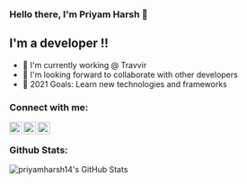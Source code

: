 ### Hello there, I'm Priyam Harsh 👋

## I'm a developer !!

- 🔭 I'm currently working @ Travvir
- 👯 I'm looking forward to collaborate with other developers
- 🥅 2021 Goals: Learn new technologies and frameworks

### Connect with me:

[<img align="left" alt="priyamharsh14 | YouTube" width="22px" src="https://cdn.jsdelivr.net/npm/simple-icons@v3/icons/github.svg" />][github]
[<img align="left" alt="priyamharsh14 | Twitter" width="22px" src="https://cdn.jsdelivr.net/npm/simple-icons@v3/icons/twitter.svg" />][twitter]
[<img align="left" alt="priyamharsh14 | LinkedIn" width="22px" src="https://cdn.jsdelivr.net/npm/simple-icons@v3/icons/linkedin.svg" />][linkedin]
<br>

### Github Stats:

<img align="left" alt="priyamharsh14's GitHub Stats" src="https://github-readme-stats.vercel.app/api?username=priyamharsh14&show_icons=true&theme=dark" />

[twitter]: https://twitter.com/PriyamHarsh14
[github]: https://github.com/priyamharsh14
[linkedin]: https://www.linkedin.com/in/priyamharsh14/
